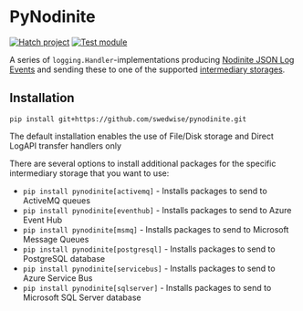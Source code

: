 # PyNodinite

[![Hatch project](https://img.shields.io/badge/%F0%9F%A5%9A-Hatch-4051b5.svg)](https://github.com/pypa/hatch)
[![Test module](https://github.com/swedwise/pynodinite/actions/workflows/test.yml/badge.svg)](https://github.com/swedwise/pynodinite/actions/workflows/test.yml)

A series of `logging.Handler`-implementations producing 
[Nodinite JSON Log Events](https://docs.nodinite.com/Documentation/CoreServices?doc=/Log%20API/Features/Log%20Event/Json%20Formatted)
and sending these to one of the supported [intermediary storages](https://docs.nodinite.com/Documentation/LoggingAndMonitoring%2FPickup%20LogEvents%20Service?doc=/Overview#fa-ballot-check-features).

## Installation

```shell
pip install git+https://github.com/swedwise/pynodinite.git
```

The default installation enables the use of File/Disk storage and Direct LogAPI transfer handlers only

There are several options to install additional packages for the specific intermediary storage 
that you want to use:

- `pip install pynodinite[activemq]` - Installs packages to send to ActiveMQ queues
- `pip install pynodinite[eventhub]` - Installs packages to send to Azure Event Hub
- `pip install pynodinite[msmq]` - Installs packages to send to Microsoft Message Queues
- `pip install pynodinite[postgresql]` - Installs packages to send to PostgreSQL database
- `pip install pynodinite[servicebus]` - Installs packages to send to Azure Service Bus
- `pip install pynodinite[sqlserver]` - Installs packages to send to Microsoft SQL Server database